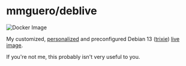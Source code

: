 # mmguero/deblive

![Docker Image](https://github.com/mmguero/deblive/workflows/iso-build-docker-wrap-push-ghcr/badge.svg)

My customized, [personalized](https://github.com/mmguero/dotfiles) and preconfigured Debian 13 ([trixie](./trixie)) [live image](https://live-team.pages.debian.net/live-manual/html/live-manual/index.en.html).

If you're not me, this probably isn't very useful to you.